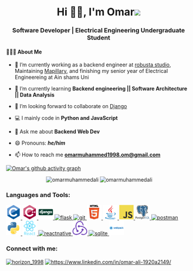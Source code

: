 <h1 align="center">Hi 👋🏽, I'm Omar<img src="https://emojis.slackmojis.com/emojis/images/1495224255/2288/christmas_parrot.gif?1495224255" width="30"/></h1>
<h3 align="center">Software Developer | Electrical Engineering Undergraduate Student</h3>


#### 👨🏻‍💻  About Me

- 🔭 I’m currently working as a backend engineer at [robusta studio](https://github.com/RobustaStudio), Maintaining [Mapillary](https://github.com/facebookincubator/mapillary-python-sdk), and finishing my senior year of Electrical Engineereing at Ain shams Uni
<!-- -  and [HouseJam](https://github.com/OmarMuhammedAli/HouseJam) -->

- 🌱 I’m currently learning **Backend engineering || Software Architecture || Data Analysis**

- 👯 I’m looking forward to collaborate on [Django](https://github.com/django/django)

- 💻 I mainly code in **Python and JavaScript**

- 💬 Ask me about **Backend Web Dev**
 
- 😄 Pronouns: **_he/him_**  

- 📫 How to reach me **omarmuhammed1998.om@gmail.com**


[![Omar's github activity graph](https://activity-graph.herokuapp.com/graph?username=omarmuhammedali&theme=xcode)](https://git.io/omarmuhammedali)

<p align="center">
  &nbsp;<img width="48%" src="https://github-readme-stats.vercel.app/api?username=omarmuhammedali&show_icons=true&locale=en&theme=radical" alt="omarmuhammedali" />
  <img src="https://github-readme-stats.vercel.app/api/top-langs?username=omarmuhammedali&show_icons=true&locale=en&layout=compact&theme=radical" alt="omarmuhammedali" />
</p>
<!-- <p align="center">
  &nbsp;<img width="48%" src="https://github-readme-stats.vercel.app/api?username=omarmuhammedali&show_icons=true&locale=en&theme=radical" alt="omarmuhammedali" />
  <img width="48%" src="https://github-readme-streak-stats.herokuapp.com/?user=omarmuhammedali&theme=radical" alt="omarmuhammedali" />
</p>

<p align="center"><img src="https://github-readme-stats.vercel.app/api/top-langs?username=omarmuhammedali&show_icons=true&locale=en&layout=compact&theme=radical" alt="omarmuhammedali" /></p> -->

<!-- [![Omar's wakatime stats](https://github-readme-stats.vercel.app/api/wakatime?username=OmarMuhammedAli&theme=radical)](https://github.com/anuraghazra/github-readme-stats) -->





<h3 align="left">Languages and Tools:</h3>
<p align="left"> <a href="https://www.cprogramming.com/" target="_blank"> <img src="https://raw.githubusercontent.com/devicons/devicon/master/icons/c/c-original.svg" alt="c" width="40" height="40"/> </a> <a href="https://www.w3schools.com/cpp/" target="_blank"> <img src="https://raw.githubusercontent.com/devicons/devicon/master/icons/cplusplus/cplusplus-original.svg" alt="cplusplus" width="40" height="40"/> </a> <a href="https://www.djangoproject.com/" target="_blank"> <img src="https://raw.githubusercontent.com/devicons/devicon/master/icons/django/django-original.svg" alt="django" width="40" height="40"/> </a> <a href="https://flask.palletsprojects.com/" target="_blank"> <img src="https://www.vectorlogo.zone/logos/pocoo_flask/pocoo_flask-icon.svg" alt="flask" width="40" height="40"/> </a> <a href="https://git-scm.com/" target="_blank"> <img src="https://www.vectorlogo.zone/logos/git-scm/git-scm-icon.svg" alt="git" width="40" height="40"/> </a> <a href="https://www.w3.org/html/" target="_blank"> <img src="https://raw.githubusercontent.com/devicons/devicon/master/icons/html5/html5-original-wordmark.svg" alt="html5" width="40" height="40"/> </a> <a href="https://www.java.com" target="_blank"> <img src="https://raw.githubusercontent.com/devicons/devicon/master/icons/java/java-original.svg" alt="java" width="40" height="40"/> </a> <a href="https://developer.mozilla.org/en-US/docs/Web/JavaScript" target="_blank"> <img src="https://raw.githubusercontent.com/devicons/devicon/master/icons/javascript/javascript-original.svg" alt="javascript" width="40" height="40"/> </a> <a href="https://www.postgresql.org" target="_blank"> <img src="https://raw.githubusercontent.com/devicons/devicon/master/icons/postgresql/postgresql-original-wordmark.svg" alt="postgresql" width="40" height="40"/> </a> <a href="https://postman.com" target="_blank"> <img src="https://www.vectorlogo.zone/logos/getpostman/getpostman-icon.svg" alt="postman" width="40" height="40"/> </a> <a href="https://www.python.org" target="_blank"> <img src="https://raw.githubusercontent.com/devicons/devicon/master/icons/python/python-original.svg" alt="python" width="40" height="40"/> </a> <a href="https://reactjs.org/" target="_blank"> <img src="https://raw.githubusercontent.com/devicons/devicon/master/icons/react/react-original-wordmark.svg" alt="react" width="40" height="40"/> </a> <a href="https://reactnative.dev/" target="_blank"> <img src="https://reactnative.dev/img/header_logo.svg" alt="reactnative" width="40" height="40"/> </a> <a href="https://redux.js.org" target="_blank"> <img src="https://raw.githubusercontent.com/devicons/devicon/master/icons/redux/redux-original.svg" alt="redux" width="40" height="40"/> </a> <a href="https://www.sqlite.org/" target="_blank"> <img src="https://www.vectorlogo.zone/logos/sqlite/sqlite-icon.svg" alt="sqlite" width="40" height="40"/> </a> <a href="https://webpack.js.org" target="_blank"> <img src="https://raw.githubusercontent.com/devicons/devicon/d00d0969292a6569d45b06d3f350f463a0107b0d/icons/webpack/webpack-original-wordmark.svg" alt="webpack" width="40" height="40"/> </a> </p>


<h3 align="left">Connect with me:</h3>
<p align="left">
<a href="https://twitter.com/horizon_1998" target="blank"><img align="center" src="https://raw.githubusercontent.com/rahuldkjain/github-profile-readme-generator/master/src/images/icons/Social/twitter.svg" alt="horizon_1998" height="30" width="40" /></a>
<a href="https://www.linkedin.com/in/omar-ali-1920a2149/" target="blank"><img align="center" src="https://raw.githubusercontent.com/rahuldkjain/github-profile-readme-generator/master/src/images/icons/Social/linked-in-alt.svg" alt="https://www.linkedin.com/in/omar-ali-1920a2149/" height="30" width="40" /></a>
</p>
